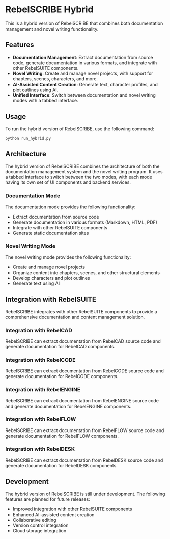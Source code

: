 # RebelSCRIBE Hybrid

This is a hybrid version of RebelSCRIBE that combines both documentation management and novel writing functionality.

## Features

- **Documentation Management**: Extract documentation from source code, generate documentation in various formats, and integrate with other RebelSUITE components.
- **Novel Writing**: Create and manage novel projects, with support for chapters, scenes, characters, and more.
- **AI-Assisted Content Creation**: Generate text, character profiles, and plot outlines using AI.
- **Unified Interface**: Switch between documentation and novel writing modes with a tabbed interface.

## Usage

To run the hybrid version of RebelSCRIBE, use the following command:

```bash
python run_hybrid.py
```

## Architecture

The hybrid version of RebelSCRIBE combines the architecture of both the documentation management system and the novel writing program. It uses a tabbed interface to switch between the two modes, with each mode having its own set of UI components and backend services.

### Documentation Mode

The documentation mode provides the following functionality:

- Extract documentation from source code
- Generate documentation in various formats (Markdown, HTML, PDF)
- Integrate with other RebelSUITE components
- Generate static documentation sites

### Novel Writing Mode

The novel writing mode provides the following functionality:

- Create and manage novel projects
- Organize content into chapters, scenes, and other structural elements
- Develop characters and plot outlines
- Generate text using AI

## Integration with RebelSUITE

RebelSCRIBE integrates with other RebelSUITE components to provide a comprehensive documentation and content management solution.

### Integration with RebelCAD

RebelSCRIBE can extract documentation from RebelCAD source code and generate documentation for RebelCAD components.

### Integration with RebelCODE

RebelSCRIBE can extract documentation from RebelCODE source code and generate documentation for RebelCODE components.

### Integration with RebelENGINE

RebelSCRIBE can extract documentation from RebelENGINE source code and generate documentation for RebelENGINE components.

### Integration with RebelFLOW

RebelSCRIBE can extract documentation from RebelFLOW source code and generate documentation for RebelFLOW components.

### Integration with RebelDESK

RebelSCRIBE can extract documentation from RebelDESK source code and generate documentation for RebelDESK components.

## Development

The hybrid version of RebelSCRIBE is still under development. The following features are planned for future releases:

- Improved integration with other RebelSUITE components
- Enhanced AI-assisted content creation
- Collaborative editing
- Version control integration
- Cloud storage integration
